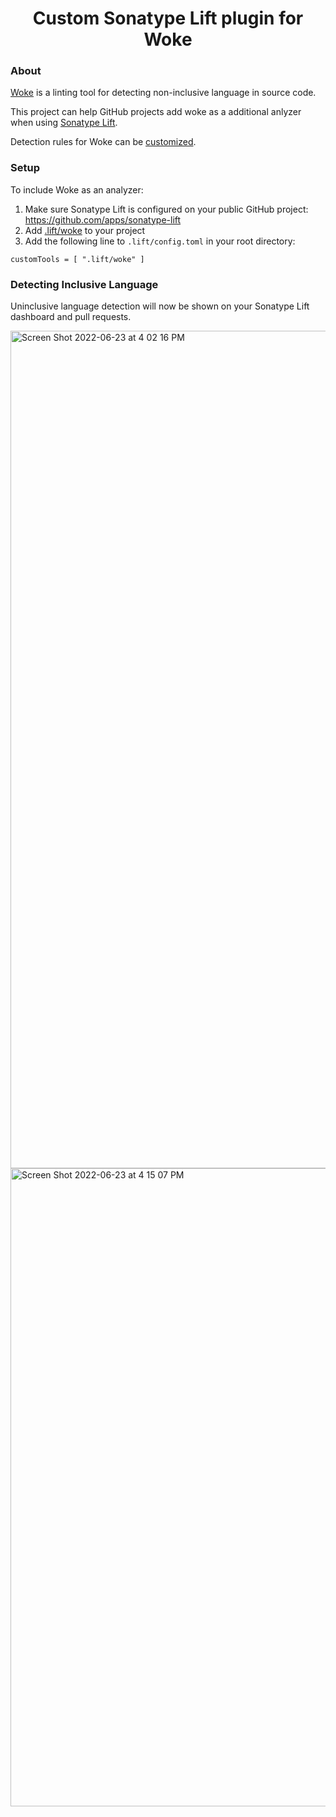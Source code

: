 <h1 align="center">Custom Sonatype Lift plugin for Woke</h1>

### About

[Woke](https://docs.getwoke.tech/) is a linting tool for detecting non-inclusive language in source code.

This project can help GitHub projects add woke as a additional anlyzer when using [Sonatype Lift](https://help.sonatype.com/lift/about-sonatype-lift).

Detection rules for Woke can be [customized](https://docs.getwoke.tech/rules/).

### Setup

To include Woke as an analyzer:
1. Make sure Sonatype Lift is configured on your public GitHub project: https://github.com/apps/sonatype-lift
2. Add [.lift/woke](https://github.com/theresa-m/lift-woke-plugin/blob/main/.lift/woke) to your project
3. Add the following line to `.lift/config.toml` in your root directory:

`customTools = [ ".lift/woke" ]`

### Detecting Inclusive Language

Uninclusive language detection will now be shown on your Sonatype Lift dashboard and pull requests.

<img width="1340" alt="Screen Shot 2022-06-23 at 4 02 16 PM" src="https://user-images.githubusercontent.com/12902323/175387193-49d89734-d669-4671-9414-e26d6843efc2.png">
<img width="1021" alt="Screen Shot 2022-06-23 at 4 15 07 PM" src="https://user-images.githubusercontent.com/12902323/175391444-4ed655eb-c3c8-441f-b2e5-eb2659c1e356.png">
